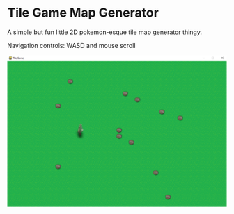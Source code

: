 # Tile Game Map Generator
A simple but fun little 2D pokemon-esque tile map generator thingy.

Navigation controls: WASD and mouse scroll

![](/images/screenshot.png)
